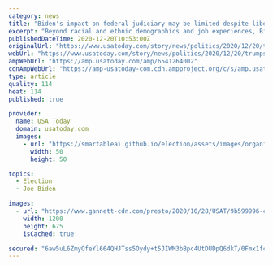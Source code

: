 ```yaml
---
category: news
title: "Biden's impact on federal judiciary may be limited despite liberals' talk of 'court-packing'"
excerpt: "Beyond racial and ethnic demographics and job experiences, Biden's impact on the judiciary is not likely to be as dramatic as Trump's has been."
publishedDateTime: 2020-12-20T10:53:00Z
originalUrl: "https://www.usatoday.com/story/news/politics/2020/12/20/trumps-impact-federal-judiciary-may-hard-biden-reverse/6541264002/"
webUrl: "https://www.usatoday.com/story/news/politics/2020/12/20/trumps-impact-federal-judiciary-may-hard-biden-reverse/6541264002/"
ampWebUrl: "https://amp.usatoday.com/amp/6541264002"
cdnAmpWebUrl: "https://amp-usatoday-com.cdn.ampproject.org/c/s/amp.usatoday.com/amp/6541264002"
type: article
quality: 114
heat: 114
published: true

provider:
  name: USA Today
  domain: usatoday.com
  images:
    - url: "https://smartableai.github.io/election/assets/images/organizations/usatoday.com-50x50.jpg"
      width: 50
      height: 50

topics:
  - Election
  - Joe Biden

images:
  - url: "https://www.gannett-cdn.com/presto/2020/10/28/USAT/9b599996-c89c-4a7d-b49c-08f693d8a1f8-AP_APTOPIX_Trump_Supreme_Court_Barrett.jpg?auto=webp&crop=2961,1666,x0,y150&format=pjpg&width=1200"
    width: 1200
    height: 675
    isCached: true

secured: "6aw5uL6ZmyOfeYl664QHJTss5Oydy+t5JIWM3bBpc4UtDUDpQ6dkT/0Fmx1fcPp6cwRkHcX84Snz9vUSVq+s1WNzNGvaaBDaQTWO6h7D9wUlU7WDodcaeji0DpPLIqXwap6h6Ht0mamlC6THuIyel0+F9NHNgahZ1iS4zSEgaZ2Xw/EkkyHMyNZhVzX96eXBMYszawYwQ9o8BEHlPcC6cI/EpXuZrboy1gofOaJ+c+UsPvnQ+ECf64SeoRDMgmF8raNS7TlMVf9elx74NqMuTTGOVMV8O9tcquXW5QgJraqA3eiSd3N7UUsqOBpfXMm07y7B45f/z1qSe6JQElavmeYZkBlyEZYBz53WWt//UAM=;j9GWQRbe2xu4JNwrWTt8eA=="
---
```


